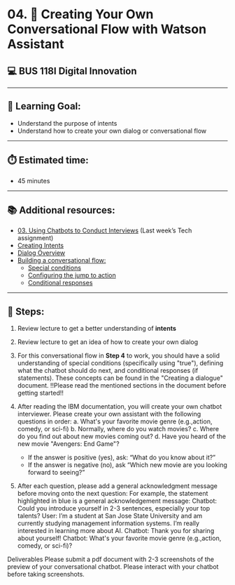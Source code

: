 # 04. 🧭 Creating Your Own Conversational Flow with Watson Assistant
## 💻 BUS 118I Digital Innovation

---

## 🎯 Learning Goal: 
- Understand the purpose of intents
- Understand how to create your own dialog or conversational flow

---

## ⏱️ Estimated time: 
- 45 minutes

---

## 📚 Additional resources:

- [03. Using Chatbots to Conduct Interviews](https://docs.google.com/document/d/1-b-n7r9vf1DmEZ9_AuSV2Y3QRRlZKSRwe-RaMKN36ro/edit?usp=sharing) (Last week’s Tech assignment)
- [Creating Intents](https://cloud.ibm.com/docs/watson-assistant?topic=watson-assistant-intents)
- [Dialog Overview](https://cloud.ibm.com/docs/watson-assistant?topic=watson-assistant-dialog-build)
- [Building a conversational flow:](https://cloud.ibm.com/docs/watson-assistant?topic=watson-assistant-dialog-overview)
    - [Special conditions](https://cloud.ibm.com/docs/watson-assistant?topic=watson-assistant-dialog-overview#dialog-overview-special-conditions)
    - [Configuring the jump to action](https://cloud.ibm.com/docs/watson-assistant?topic=watson-assistant-dialog-overview#dialog-overview-jump-to-config)
    - [Conditional responses](https://cloud.ibm.com/docs/watson-assistant?topic=watson-assistant-dialog-overview#dialog-overview-multiple)

---

## 🔽 Steps:

1. Review lecture to get a better understanding of **intents**

2. Review lecture to get an idea of how to create your own dialog

3. For this conversational flow in **Step 4** to work, you should have a solid understanding of special conditions (specifically using "true"), defining what the chatbot should do next, and conditional responses (if statements). These concepts can be found in the "Creating a dialogue" document. !!Please read the mentioned sections in the document before getting started!!

4. After reading the IBM documentation, you will create your own chatbot interviewer. Please create your own assistant with the following questions in order:
a. What's your favorite movie genre (e.g.,action, comedy, or sci-fi)
b. Normally, where do you watch movies?
c. Where do you find out about new movies coming out?
d. Have you heard of the new movie "Avengers: End Game"?
   - If the answer is positive (yes), ask: “What do you know about it?”
   - If the answer is negative (no), ask “Which new movie are you looking forward to seeing?”
  
   
5. After each question, please add a general acknowledgment message before moving onto the next question:
For example, the statement highlighted in blue is a general acknowledgement message: 
Chatbot: Could you introduce yourself in 2-3 sentences, especially your top talents?
User: I’m a student at San Jose State University and am currently studying management information systems. I’m really interested in learning more about AI.
Chatbot: Thank you for sharing about yourself!
Chatbot: What's your favorite movie genre (e.g.,action, comedy, or sci-fi)?

Deliverables
Please submit a pdf document with
2-3 screenshots of the preview of your conversational chatbot. Please interact with your chatbot before taking screenshots. 

